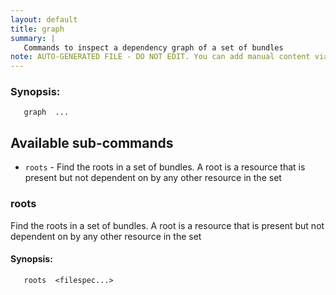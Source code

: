 ```yaml
---
layout: default
title: graph
summary: |
   Commands to inspect a dependency graph of a set of bundles
note: AUTO-GENERATED FILE - DO NOT EDIT. You can add manual content via same filename in _ext sub-folder. 
---
```


### Synopsis: 
	   graph  ...


## Available sub-commands 
-  `roots` - Find the roots in a set of bundles. A root is a resource that is present but not dependent on by any other resource in the set 

### roots 
Find the roots in a set of bundles. A root is a resource that is present but not dependent on by any other resource in the set

#### Synopsis: 
	   roots  <filespec...>

